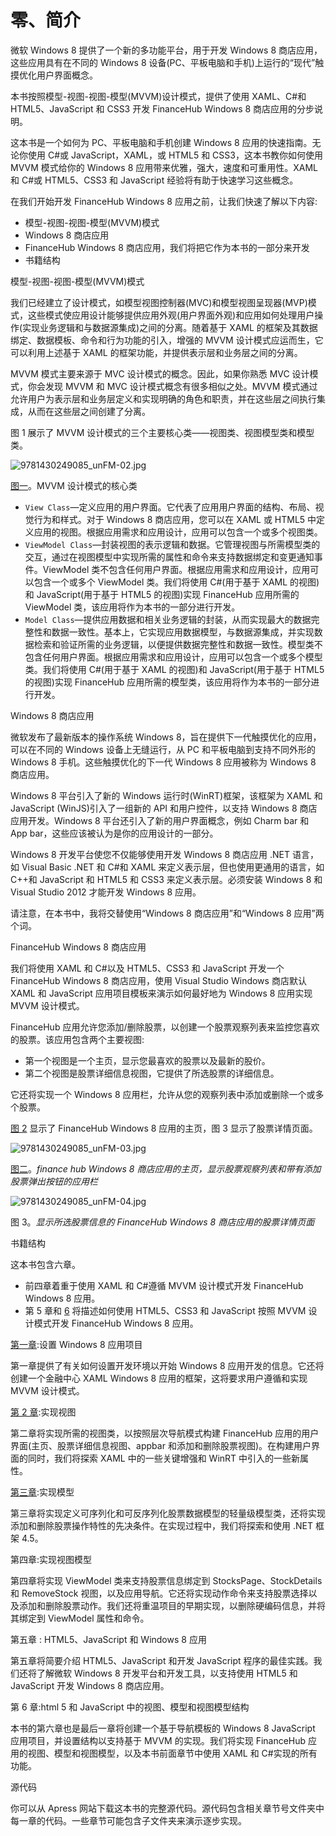 # 零、简介

微软 Windows 8 提供了一个新的多功能平台，用于开发 Windows 8 商店应用，这些应用具有在不同的 Windows 8 设备(PC、平板电脑和手机)上运行的“现代”触摸优化用户界面概念。

本书按照模型-视图-视图-模型(MVVM)设计模式，提供了使用 XAML、C#和 HTML5、JavaScript 和 CSS3 开发 FinanceHub Windows 8 商店应用的分步说明。

这本书是一个如何为 PC、平板电脑和手机创建 Windows 8 应用的快速指南。无论你使用 C#或 JavaScript，XAML，或 HTML5 和 CSS3，这本书教你如何使用 MVVM 模式给你的 Windows 8 应用带来优雅，强大，速度和可重用性。XAML 和 C#或 HTML5、CSS3 和 JavaScript 经验将有助于快速学习这些概念。

在我们开始开发 FinanceHub Windows 8 应用之前，让我们快速了解以下内容:

*   模型-视图-视图-模型(MVVM)模式
*   Windows 8 商店应用
*   FinanceHub Windows 8 商店应用，我们将把它作为本书的一部分来开发
*   书籍结构

模型-视图-视图-模型(MVVM)模式

我们已经建立了设计模式，如模型视图控制器(MVC)和模型视图呈现器(MVP)模式，这些模式使应用设计能够提供应用外观(用户界面外观)和应用如何处理用户操作(实现业务逻辑和与数据源集成)之间的分离。随着基于 XAML 的框架及其数据绑定、数据模板、命令和行为功能的引入，增强的 MVVM 设计模式应运而生，它可以利用上述基于 XAML 的框架功能，并提供表示层和业务层之间的分离。

MVVM 模式主要来源于 MVC 设计模式的概念。因此，如果你熟悉 MVC 设计模式，你会发现 MVVM 和 MVC 设计模式概念有很多相似之处。MVVM 模式通过允许用户为表示层和业务层定义和实现明确的角色和职责，并在这些层之间执行集成，从而在这些层之间创建了分离。

图 1 展示了 MVVM 设计模式的三个主要核心类——视图类、视图模型类和模型类。

![9781430249085_unFM-02.jpg](img/-02.jpg)

[图一](#_Fig1)。MVVM 设计模式的核心类

*   `View Class`—定义应用的用户界面。它代表了应用用户界面的结构、布局、视觉行为和样式。对于 Windows 8 商店应用，您可以在 XAML 或 HTML5 中定义应用的视图。根据应用需求和应用设计，应用可以包含一个或多个视图类。
*   `ViewModel Class`—封装视图的表示逻辑和数据。它管理视图与所需模型类的交互，通过在视图模型中实现所需的属性和命令来支持数据绑定和变更通知事件。ViewModel 类不包含任何用户界面。根据应用需求和应用设计，应用可以包含一个或多个 ViewModel 类。我们将使用 C#(用于基于 XAML 的视图)和 JavaScript(用于基于 HTML5 的视图)实现 FinanceHub 应用所需的 ViewModel 类，该应用将作为本书的一部分进行开发。
*   `Model Class`—提供应用数据和相关业务逻辑的封装，从而实现最大的数据完整性和数据一致性。基本上，它实现应用数据模型，与数据源集成，并实现数据检索和验证所需的业务逻辑，以便提供数据完整性和数据一致性。模型类不包含任何用户界面。根据应用需求和应用设计，应用可以包含一个或多个模型类。我们将使用 C#(用于基于 XAML 的视图)和 JavaScript(用于基于 HTML5 的视图)实现 FinanceHub 应用所需的模型类，该应用将作为本书的一部分进行开发。

Windows 8 商店应用

微软发布了最新版本的操作系统 Windows 8，旨在提供下一代触摸优化的应用，可以在不同的 Windows 设备上无缝运行，从 PC 和平板电脑到支持不同外形的 Windows 8 手机。这些触摸优化的下一代 Windows 8 应用被称为 Windows 8 商店应用。

Windows 8 平台引入了新的 Windows 运行时(WinRT)框架，该框架为 XAML 和 JavaScript (WinJS)引入了一组新的 API 和用户控件，以支持 Windows 8 商店应用开发。Windows 8 平台还引入了新的用户界面概念，例如 Charm bar 和 App bar，这些应该被认为是你的应用设计的一部分。

Windows 8 开发平台使您不仅能够使用开发 Windows 8 商店应用 .NET 语言，如 Visual Basic .NET 和 C#和 XAML 来定义表示层，但也使用更通用的语言，如 C++和 JavaScript 和 HTML5 和 CSS3 来定义表示层。必须安装 Windows 8 和 Visual Studio 2012 才能开发 Windows 8 应用。

请注意，在本书中，我将交替使用“Windows 8 商店应用”和“Windows 8 应用”两个词。

FinanceHub Windows 8 商店应用

我们将使用 XAML 和 C#以及 HTML5、CSS3 和 JavaScript 开发一个 FinanceHub Windows 8 商店应用，使用 Visual Studio Windows 商店默认 XAML 和 JavaScript 应用项目模板来演示如何最好地为 Windows 8 应用实现 MVVM 设计模式。

FinanceHub 应用允许您添加/删除股票，以创建一个股票观察列表来监控您喜欢的股票。该应用包含两个主要视图:

*   第一个视图是一个主页，显示您最喜欢的股票以及最新的股价。
*   第二个视图是股票详细信息视图，它提供了所选股票的详细信息。

它还将实现一个 Windows 8 应用栏，允许从您的观察列表中添加或删除一个或多个股票。

[图 2](#Fig2) 显示了 FinanceHub Windows 8 应用的主页，图 3 显示了股票详情页面。

![9781430249085_unFM-03.jpg](img/-03.jpg)

[图二](#_Fig2)。*finance hub Windows 8 商店应用的主页，显示股票观察列表和带有添加股票弹出按钮的应用栏*

![9781430249085_unFM-04.jpg](img/-04.jpg)

图 3。*显示所选股票信息的 FinanceHub Windows 8 商店应用的股票详情页面*

书籍结构

这本书包含六章。

*   前四章着重于使用 XAML 和 C#遵循 MVVM 设计模式开发 FinanceHub Windows 8 应用。
*   第 5 章和 [6](6.html) 将描述如何使用 HTML5、CSS3 和 JavaScript 按照 MVVM 设计模式开发 FinanceHub Windows 8 应用。

[第一章](1.html):设置 Windows 8 应用项目

第一章提供了有关如何设置开发环境以开始 Windows 8 应用开发的信息。它还将创建一个金融中心 XAML Windows 8 应用的框架，这将要求用户遵循和实现 MVVM 设计模式。

[第 2 章](2.html):实现视图

第二章将实现所需的视图类，以按照层次导航模式构建 FinanceHub 应用的用户界面(主页、股票详细信息视图、appbar 和添加和删除股票视图)。在构建用户界面的同时，我们将探索 XAML 中的一些关键增强和 WinRT 中引入的一些新属性。

[第三章](3.html):实现模型

第三章将实现定义可序列化和可反序列化股票数据模型的轻量级模型类，还将实现添加和删除股票操作特性的先决条件。在实现过程中，我们将探索和使用 .NET 框架 4.5。

第四章:实现视图模型

第四章将实现 ViewModel 类来支持股票信息绑定到 StocksPage、StockDetails 和 RemoveStock 视图，以及应用导航。它还将实现动作命令来支持股票选择以及添加和删除股票动作。我们还将重温项目的早期实现，以删除硬编码信息，并将其绑定到 ViewModel 属性和命令。

第五章 : HTML5、JavaScript 和 Windows 8 应用

第五章将简要介绍 HTML5、JavaScript 和开发 JavaScript 程序的最佳实践。我们还将了解微软 Windows 8 开发平台和开发工具，以支持使用 HTML5 和 JavaScript 开发 Windows 8 商店应用。

第 6 章:html 5 和 JavaScript 中的视图、模型和视图模型结构

本书的第六章也是最后一章将创建一个基于导航模板的 Windows 8 JavaScript 应用项目，并设置结构以支持基于 MVVM 的实现。我们将实现 FinanceHub 应用的视图、模型和视图模型，以及本书前面章节中使用 XAML 和 C#实现的所有功能。

源代码

你可以从 Apress 网站下载这本书的完整源代码。源代码包含相关章节号文件夹中每一章的代码。一些章节可能包含子文件夹来演示逐步实现。